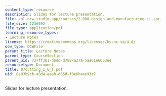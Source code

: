 ```yaml
---
content_type: resource
description: Slides for lecture presentation.
file: /ol-ocw-studio-app/courses/2-008-design-and-manufacturing-ii-spring-2004/8e03b9cba8d4eaabd65df8e8baae93a7_07cutting_1_6_f.pdf
file_size: 1236692
file_type: application/pdf
learning_resource_types:
- Lecture Notes
license: https://creativecommons.org/licenses/by-nc-sa/4.0/
ocw_type: OCWFile
parent_title: Lecture Notes
parent_type: CourseSection
parent_uid: 737ff3b1-dbdd-d788-a37a-5aa61e6653ee
resourcetype: Document
title: 07cutting_1_6_f.pdf
uid: 8e03b9cb-a8d4-eaab-d65d-f8e8baae93a7
---
```

Slides for lecture presentation.